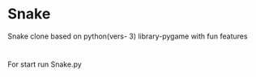 # Snake
Snake clone based on python(vers- 3) library-pygame with fun features
#
For start run Snake.py
